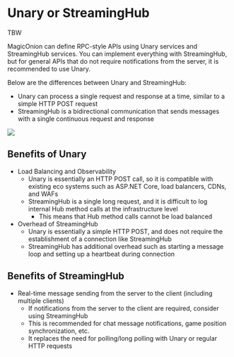 # Unary or StreamingHub
TBW

MagicOnion can define RPC-style APIs using Unary services and StreamingHub services. You can implement everything with StreamingHub, but for general APIs that do not require notifications from the server, it is recommended to use Unary.

Below are the differences between Unary and StreamingHub:

- Unary can process a single request and response at a time, similar to a simple HTTP POST request
- StreamingHub is a bidirectional communication that sends messages with a single continuous request and response

![](/img/docs/fig-unary-streaminghub.png)


## Benefits of Unary

- Load Balancing and Observability
    - Unary is essentially an HTTP POST call, so it is compatible with existing eco systems such as ASP.NET Core, load balancers, CDNs, and WAFs
    - StreamingHub is a single long request, and it is difficult to log internal Hub method calls at the infrastructure level
        - This means that Hub method calls cannot be load balanced
- Overhead of StreamingHub
    - Unary is essentially a simple HTTP POST, and does not require the establishment of a connection like StreamingHub
    - StreamingHub has additional overhead such as starting a message loop and setting up a heartbeat during connection

## Benefits of StreamingHub

- Real-time message sending from the server to the client (including multiple clients)
    - If notifications from the server to the client are required, consider using StreamingHub
    - This is recommended for chat message notifications, game position synchronization, etc.
    - It replaces the need for polling/long polling with Unary or regular HTTP requests

